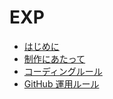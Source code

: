EXP
====

* [はじめに](https://github.com/featherplain/exp/wiki)
* [制作にあたって](https://github.com/featherplain/exp/wiki/%E5%88%B6%E4%BD%9C%E3%81%AB%E3%81%82%E3%81%9F%E3%81%A3%E3%81%A6)
* [コーディングルール](https://github.com/featherplain/exp/wiki/%E3%82%B3%E3%83%BC%E3%83%87%E3%82%A3%E3%83%B3%E3%82%B0%E3%83%AB%E3%83%BC%E3%83%AB)
* [GitHub 運用ルール](https://github.com/featherplain/exp/wiki/GitHub-%E9%81%8B%E7%94%A8%E3%83%AB%E3%83%BC%E3%83%AB)
